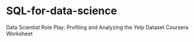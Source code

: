 # SQL-for-data-science
Data Scientist Role Play: Profiling and Analyzing the Yelp Dataset Coursera Worksheet
